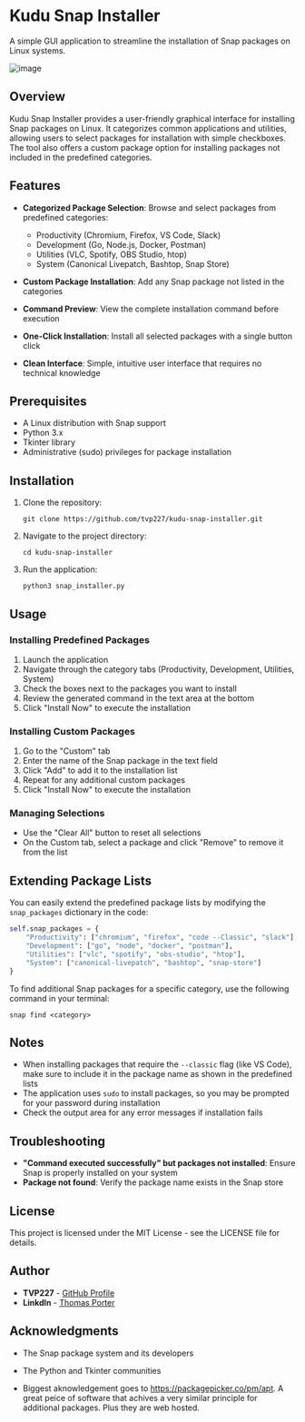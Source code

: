 # Kudu Snap Installer

A simple GUI application to streamline the installation of Snap packages on Linux systems.

![image](https://github.com/user-attachments/assets/3934f94a-c6d8-4107-915a-f62ea7d30ac3)

## Overview

Kudu Snap Installer provides a user-friendly graphical interface for installing Snap packages on Linux. It categorizes common applications and utilities, allowing users to select packages for installation with simple checkboxes. The tool also offers a custom package option for installing packages not included in the predefined categories.

## Features

- **Categorized Package Selection**: Browse and select packages from predefined categories:
  - Productivity (Chromium, Firefox, VS Code, Slack)
  - Development (Go, Node.js, Docker, Postman)
  - Utilities (VLC, Spotify, OBS Studio, htop)
  - System (Canonical Livepatch, Bashtop, Snap Store)

- **Custom Package Installation**: Add any Snap package not listed in the categories

- **Command Preview**: View the complete installation command before execution

- **One-Click Installation**: Install all selected packages with a single button click

- **Clean Interface**: Simple, intuitive user interface that requires no technical knowledge

## Prerequisites

- A Linux distribution with Snap support
- Python 3.x
- Tkinter library
- Administrative (sudo) privileges for package installation

## Installation

1. Clone the repository:
   ```
   git clone https://github.com/tvp227/kudu-snap-installer.git
   ```

2. Navigate to the project directory:
   ```
   cd kudu-snap-installer
   ```

3. Run the application:
   ```
   python3 snap_installer.py
   ```

## Usage

### Installing Predefined Packages

1. Launch the application
2. Navigate through the category tabs (Productivity, Development, Utilities, System)
3. Check the boxes next to the packages you want to install
4. Review the generated command in the text area at the bottom
5. Click "Install Now" to execute the installation

### Installing Custom Packages

1. Go to the "Custom" tab
2. Enter the name of the Snap package in the text field
3. Click "Add" to add it to the installation list
4. Repeat for any additional custom packages
5. Click "Install Now" to execute the installation

### Managing Selections

- Use the "Clear All" button to reset all selections
- On the Custom tab, select a package and click "Remove" to remove it from the list

## Extending Package Lists

You can easily extend the predefined package lists by modifying the `snap_packages` dictionary in the code:

```python
self.snap_packages = {
    "Productivity": ["chromium", "firefox", "code --Classic", "slack"],
    "Development": ["go", "node", "docker", "postman"],
    "Utilities": ["vlc", "spotify", "obs-studio", "htop"],
    "System": ["canonical-livepatch", "bashtop", "snap-store"]
}
```

To find additional Snap packages for a specific category, use the following command in your terminal:
```
snap find <category>
```

## Notes

- When installing packages that require the `--classic` flag (like VS Code), make sure to include it in the package name as shown in the predefined lists
- The application uses `sudo` to install packages, so you may be prompted for your password during installation
- Check the output area for any error messages if installation fails

## Troubleshooting

- **"Command executed successfully" but packages not installed**: Ensure Snap is properly installed on your system
- **Package not found**: Verify the package name exists in the Snap store



## License

This project is licensed under the MIT License - see the LICENSE file for details.

## Author

- **TVP227** - [GitHub Profile](https://github.com/tvp227)
- **Linkdln** - [Thomas Porter](www.linkedin.com/in/thomasvporter)

## Acknowledgments

- The Snap package system and its developers
- The Python and Tkinter communities

- Biggest aknowledgement goes to https://packagepicker.co/pm/apt. A great peice of software that achives a very similar principle for additional packages. Plus they are web hosted.
